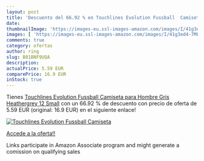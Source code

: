 ```yaml
---
layout: post
title: 'Descuento del 66.92 % en Touchlines Evolution Fussball  Camiseta '
date: 
thumbnailImage: 'https://images-eu.ssl-images-amazon.com/images/I/41g3ed4-7ML._SL200_.jpg'
images: [ 'https://images-eu.ssl-images-amazon.com/images/I/41g3ed4-7ML._SL200_.jpg' ]
comments: true
category: ofertas
author: ring
slug: B01BNF9UQA
description:
actualPrice: 5.59 EUR
comparePrice: 16.9 EUR
inStock: true
---
```


Tienes [Touchlines Evolution Fussball  Camiseta para Hombre  Gris  Heathergrey 12  Small](https://www.amazon.es/dp/B01BNF9UQA/?tag=tolees-21) con un 66.92 % de descuento con precio de oferta de 5.59 EUR (original: 16.9 EUR) en el siguiente enlace!

[![Touchlines Evolution Fussball  Camiseta ](https://images-eu.ssl-images-amazon.com/images/I/41g3ed4-7ML._SL200_.jpg)](https://www.amazon.es/dp/B01BNF9UQA/?tag=tolees-21)

[Accede a la oferta!!](https://www.amazon.es/dp/B01BNF9UQA/?tag=tolees-21)

Links participate in Amazon Associate program and might generate a comission on qualifying sales


